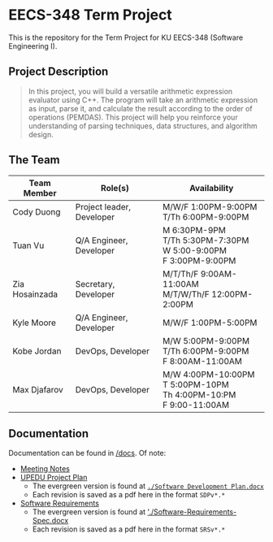 # EECS-348 Term Project

This is the repository for the Term Project for KU EECS-348 (Software Engineering I).

## Project Description

> In this project, you will build a versatile arithmetic expression evaluator using C++. The program
> will take an arithmetic expression as input, parse it, and calculate the result according to the order
> of operations (PEMDAS). This project will help you reinforce your understanding of parsing
> techniques, data structures, and algorithm design.

## The Team

| Team Member    | Role(s)                   | Availability                                                                |
| -------------- | ------------------------- | --------------------------------------------------------------------------- |
| Cody Duong     | Project leader, Developer | M/W/F 1:00PM-9:00PM</br>T/Th 6:00PM-9:00PM                                  |
| Tuan Vu        | Q/A Engineer, Developer   | M 6:30PM-9PM</br>T/Th 5:30PM-7:30PM</br>W 5:00-9:00PM<br/>F 3:00PM-9:00PM   |
| Zia Hosainzada | Secretary, Developer      | M/T/Th/F 9:00AM-11:00AM<br/>M/T/W/Th/F 12:00PM-2:00PM                       |
| Kyle Moore     | Q/A Engineer, Developer   | M/W/F 1:00PM-5:00PM                                                         |
| Kobe Jordan    | DevOps, Developer         | M/W 5:00PM-9:00PM<br/>T/Th 6:00PM-9:00PM<br/>F 8:00AM-11:00AM               |
| Max Djafarov   | DevOps, Developer         | M/W 4:00PM-10:00PM<br/>T 5:00PM-10PM<br/>Th 4:00PM-10:PM<br/>F 9:00-11:00AM |

## Documentation

Documentation can be found in [/docs](/docs/). Of note:
* [Meeting Notes](/docs/meetings)
* [UPEDU Project Plan](/docs/project-plan)
  + The evergreen version is found at [`./Software Development Plan.docx`](/docs/project-plan/Software%20Development%20Plan.docx)
  + Each revision is saved as a pdf here in the format `SDPv*.*`
* [Software Requirements](/docs/software-requirements-spec/)
  + The evergreen version is found at ['./Software-Requirements-Spec.docx](/docs/software-requirements-spec/Software-Requirements-Spec.docx)
  + Each revision is saved as a pdf here in the format `SRSv*.*`
